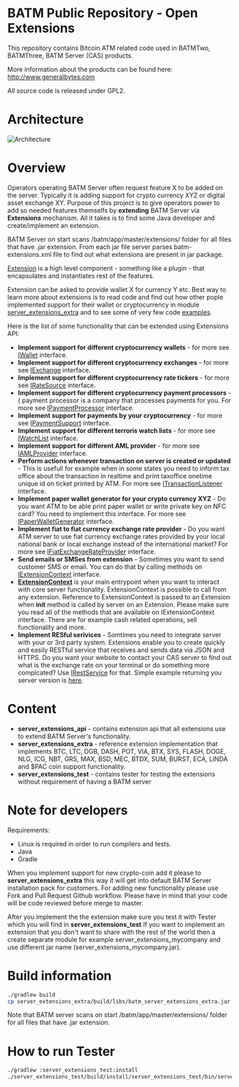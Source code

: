 BATM Public Repository - Open Extensions
===========

This repository contains Bitcoin ATM related code used in BATMTwo, BATMThree, BATM Server (CAS) products.

More information about the products can be found here: http://www.generalbytes.com


All source code is released under GPL2.

Architecture
========
![Architecture](https://raw.githubusercontent.com/GENERALBYTESCOM/batm_public/master/doc/open_extensions.png)



Overview
========
Operators operating BATM Server often request feature X to be added on the server. Typically it is adding support for crypto currency XYZ or digital asset exchange XY. 
Purpose of this project is to give operators power to add so needed features themselfs by **extending** BATM Server via **Extensions** mechanism.
All it takes is to find some Java developer and create/implement an extension.

BATM Server on start scans /batm/app/master/extensions/ folder for all files that have .jar extension.
From each jar file server parses batm-extensions.xml file to find out what extensions are present in jar package.

<a href="https://github.com/GENERALBYTESCOM/batm_public/blob/master/server_extensions_api/src/main/java/com/generalbytes/batm/server/extensions/IExtension.java">Extension</a> is a high level component - something like a plugin - that encapsulates and instantiates rest of the features.

Extension can be asked to provide wallet X for currency Y etc. Best way to learn more about extensions is to read code and find out how other pople implemented support for their wallet or cryptocurrency in module <a href="https://github.com/GENERALBYTESCOM/batm_public/blob/master/server_extensions_extra">server_extensions_extra</a> and to see some of very few code <a href="https://github.com/GENERALBYTESCOM/batm_public/blob/master/server_extensions_extra/src/main/java/com/generalbytes/batm/server/extensions/extra/examples">examples</a>.

Here is the list of some functionality that can be extended using Extensions API:
* **Implement support for different cryptocurrency wallets** - for more see <a href="https://github.com/GENERALBYTESCOM/batm_public/blob/master/server_extensions_api/src/main/java/com/generalbytes/batm/server/extensions/IWallet.java">IWallet</a> interface.
* **Implement support for different cryptocurrency exchanges** - for more see <a href="https://github.com/GENERALBYTESCOM/batm_public/blob/master/server_extensions_api/src/main/java/com/generalbytes/batm/server/extensions/IExchange.java">IExchange</a> interface.
* **Implement support for different cryptocurrency rate tickers** - for more see <a href="https://github.com/GENERALBYTESCOM/batm_public/blob/master/server_extensions_api/src/main/java/com/generalbytes/batm/server/extensions/IRateSource.java">IRateSource</a> interface.
* **Implement support for different cryptocurrency payment processors** - ( payment processor is a company that processes payments for you. For more see <a href="https://github.com/GENERALBYTESCOM/batm_public/blob/master/server_extensions_api/src/main/java/com/generalbytes/batm/server/extensions/IPaymentProcessor.java">IPaymentProcessor</a> interface.
* **Implement support for payments by your cryptocurrency** - for more see <a href="https://github.com/GENERALBYTESCOM/batm_public/blob/master/server_extensions_api/src/main/java/com/generalbytes/batm/server/extensions/payment/IPaymentSupport.java">IPaymentSupport</a> interface.
* **Implement support for different terroris watch lists** - for more see <a href="https://github.com/GENERALBYTESCOM/batm_public/blob/master/server_extensions_api/src/main/java/com/generalbytes/batm/server/extensions/watchlist/IWatchList.java">IWatchList</a> interface.
* **Implement support for different AML provider** - for more see <a href="https://github.com/GENERALBYTESCOM/batm_public/blob/master/server_extensions_api/src/main/java/com/generalbytes/batm/server/extensions/aml/IAMLProvider.java">IAMLProvider</a> interface.
* **Perform actions whenever transaction on server is created or updated** - This is usefull for example when in some states you need to inform tax office about the transaction in realtime and print taxoffice onetime unique id on ticket printed by ATM. For more see <a href="https://github.com/GENERALBYTESCOM/batm_public/blob/master/server_extensions_api/src/main/java/com/generalbytes/batm/server/extensions/ITransactionListener.java">ITransactionListener</a> interface.
* **Implement paper wallet generator for your crypto currency XYZ** - Do you want ATM to be able print paper wallet or write private key on NFC card? You need to implement this interface. For more see <a href="https://github.com/GENERALBYTESCOM/batm_public/blob/master/server_extensions_api/src/main/java/com/generalbytes/batm/server/extensions/IPaperWalletGenerator.java">IPaperWalletGenerator</a> interface.
* **Implement fiat to fiat currency exchange rate provider** - Do you want ATM server to use fiat currency exchange rates provided by your local national bank or local exchange instead of the international market? For more see <a href="https://github.com/GENERALBYTESCOM/batm_public/blob/master/server_extensions_api/src/main/java/com/generalbytes/batm/server/extensions/IFiatExchangeRateProvider.java">IFiatExchangeRateProvider</a> interface.
* **Send emails or SMSes from extension** - Sometimes you want to send customer SMS or email. You can do that by calling methods on <a href="https://github.com/GENERALBYTESCOM/batm_public/blob/master/server_extensions_api/src/main/java/com/generalbytes/batm/server/extensions/IExtensionContext.java">IExtensionContext</a> interface. 
* **<a href="https://github.com/GENERALBYTESCOM/batm_public/blob/master/server_extensions_api/src/main/java/com/generalbytes/batm/server/extensions/IExtensionContext.java">ExtensionContext</a>** is your main entrypoint when you want to interact with core server functionality.
ExtensionContext is possible to call from any extension. Reference to ExtensionContext is passed to an Extension when **init** method is called by server on an Extension. Please make sure you read all of the methods that are available on IExtensionContext interface. There are for example cash related operations, sell functionality and more.
* **Implement RESful serivices** - Somtimes you need to integrate server with your or 3rd party system. Extensions enable you to create quickly and easily RESTful service that receives and sends data via JSON and HTTPS. Do you want your website to contact your CAS server to find out what is the exchange rate on your terminal or do something more complcated? Use <a href="https://github.com/GENERALBYTESCOM/batm_public/blob/master/server_extensions_api/src/main/java/com/generalbytes/batm/server/extensions/IRestService.java">IRestService</a> for that. Simple example returning you server version is <a href="https://github.com/GENERALBYTESCOM/batm_public/server_extensions_extra/src/main/java/com/generalbytes/batm/server/extensions/extra/examples/rest">here</a>.

Content
=======
* **server_extensions_api** - contains extension api that all extensions use to extend BATM Server's functionality.
* **server_extensions_extra** - reference extension implementation that implements BTC, LTC, DGB, DASH, POT, VIA, BTX, SYS, FLASH, DOGE, NLG, ICG, NBT, GRS, MAX, BSD, MEC, BTDX, SUM, BURST, ECA, LINDA and $PAC coin support functionality.
* **server_extensions_test** - contains tester for testing the extensions without requirement of having a BATM server

Note for developers
==========

Requirements:
* Linux is required in order to run compilers and tests.
* Java
* Gradle

When you implement support for new crypto-coin add it please to **server_extensions_extra** this way it will get into default BATM Server installation pack for customers. 
For adding new functionality please use Fork and Pull Request Github workflow. Please have in mind that your code will be code reviewed before merge to master.

After you implement the the extension make sure you test it with Tester which you will find in **server_extensions_test**
If you want to implement an extension that you don't want to share with the rest of the world then a create separate module for example server_extensions_mycompany and use different jar name (server_extensions_mycompany.jar). 

Build information
=================
```bash
./gradlew build
cp server_extensions_extra/build/libs/batm_server_extensions_extra.jar /batm/app/master/extensions/
```
Note that BATM server scans on start /batm/app/master/extensions/ folder for all files that have .jar extension.

How to run Tester
==========
```bash
./gradlew :server_extensions_test:install
./server_extensions_test/build/install/server_extensions_test/bin/server_extensions_test
```
